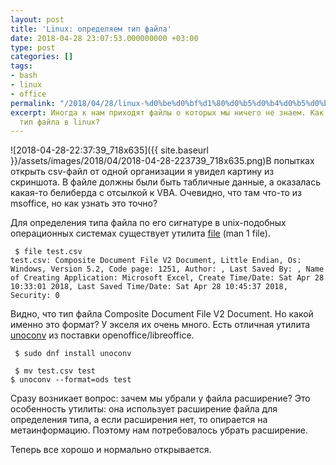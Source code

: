 ```yaml
---
layout: post
title: 'Linux: определяем тип файла'
date: 2018-04-28 23:07:53.000000000 +03:00
type: post
categories: []
tags:
- bash
- linux
- office
permalink: "/2018/04/28/linux-%d0%be%d0%bf%d1%80%d0%b5%d0%b4%d0%b5%d0%bb%d1%8f%d0%b5%d0%bc-%d1%82%d0%b8%d0%bf-%d1%84%d0%b0%d0%b9%d0%bb%d0%b0/"
excerpt: Иногда к нам приходят файлы о которых мы ничего не знаем. Как определить
  тип файла в linux?
---
```

![2018-04-28-22:37:39_718x635]({{ site.baseurl }}/assets/images/2018/04/2018-04-28-223739_718x635.png)В попытках открыть csv-файл от одной организации я увидел картину из скриншота. В файле должны были быть табличные данные, а оказалась какая-то белиберда с отсылкой к VBA. Очевидно, что там что-то из msоffice, но как узнать это точно?

Для определения типа файла по его сигнатуре в unix-подобных операционных системах существует утилита [file](ftp://ftp.astron.com/pub/file)&nbsp;(man 1 file).

```shell
 $ file test.csv  
test.csv: Composite Document File V2 Document, Little Endian, Os: Windows, Version 5.2, Code page: 1251, Author: , Last Saved By: , Name of Creating Application: Microsoft Excel, Create Time/Date: Sat Apr 28 10:33:01 2018, Last Saved Time/Date: Sat Apr 28 10:45:37 2018, Security: 0
```

Видно, что тип файла&nbsp;Composite Document File V2 Document. Но какой именно это формат? У экселя их очень много. Есть отличная утилита [unoconv](https://debianworld.ru/articles/unoconv-konvertaciya-word-pdf-swf-html-ppt-dokumentov-v-debian-ubuntu/) из поставки openoffice/libreoffice.

```shell
 $ sudo dnf install unoconv
```

```shell
 $ mv test.csv test  
$ unoconv --format=ods test
```

Сразу возникает вопрос: зачем мы убрали у файла расширение? Это особенность утилиты: она использует расширение файла для определения типа, а если расширения нет, то опирается на метаинформацию. Поэтому нам потребовалось убрать расширение.

Теперь все хорошо и нормально открывается.

